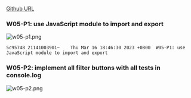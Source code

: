 [Github URL](https://github.com/211410039/1112-1N-js-demo-id/tree/main/demo/md/w02_39)

### W05-P1: use JavaScript module to import and export

![w05-p1.png](https://qmfqlvkbasosvmqhicrw.supabase.co/storage/v1/object/public/demo-39/md_img/w05-p1.png?t=2023-03-16T10%3A45%3A00.027Z)

```
5c95748 21141003901~    Thu Mar 16 18:46:30 2023 +0800  W05-P1: use JavaScript module to import and export
```

### W05-P2: implement all filter buttons with all tests in console.log

![w05-p2.png](https://qmfqlvkbasosvmqhicrw.supabase.co/storage/v1/object/public/demo-39/md_img/w05-p2.png?t=2023-03-16T10%3A45%3A00.027Z)

```

```
